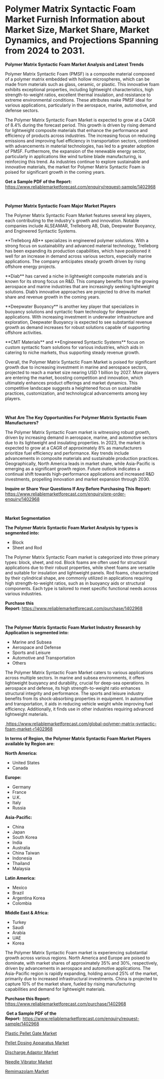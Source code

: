 <p><h1>Polymer Matrix Syntactic Foam Market Furnish Information about Market Size, Market Share, Market Dynamics, and Projections Spanning from 2024 to 2031.</h1></p><p><strong>Polymer Matrix Syntactic Foam Market Analysis and Latest Trends</strong></p>
<p><p>Polymer Matrix Syntactic Foam (PMSF) is a composite material composed of a polymer matrix embedded with hollow microspheres, which can be made from materials such as glass, ceramic, or plastic. This innovative foam exhibits exceptional properties, including lightweight characteristics, high strength-to-weight ratios, excellent thermal insulation, and resistance to extreme environmental conditions. These attributes make PMSF ideal for various applications, particularly in the aerospace, marine, automotive, and defense sectors.</p><p>The Polymer Matrix Syntactic Foam Market is expected to grow at a CAGR of 8.4% during the forecast period. This growth is driven by rising demand for lightweight composite materials that enhance the performance and efficiency of products across industries. The increasing focus on reducing emissions and improving fuel efficiency in transportation sectors, combined with advancements in material technologies, has led to a greater adoption of PMSF. Furthermore, the expansion of the renewable energy sector, particularly in applications like wind turbine blade manufacturing, is reinforcing this trend. As industries continue to explore sustainable and innovative materials, the market for Polymer Matrix Syntactic Foam is poised for significant growth in the coming years.</p></p>
<p><strong>Get a Sample PDF of the Report:&nbsp;</strong> <a href="https://www.reliablemarketforecast.com/enquiry/request-sample/1402968?utm_campaign=1803&utm_medium=2&utm_source=Github&utm_content=ia&utm_term=23102024&utm_id=polymer-matrix-syntactic-foam">https://www.reliablemarketforecast.com/enquiry/request-sample/1402968</a></p>
<p>&nbsp;</p>
<p><strong>Polymer Matrix Syntactic Foam Major Market Players</strong></p>
<p><p>The Polymer Matrix Syntactic Foam Market features several key players, each contributing to the industry's growth and innovation. Notable companies include ALSEAMAR, Trelleborg AB, Diab, Deepwater Buoyancy, and Engineered Syntactic Systems.</p><p>**Trelleborg AB** specializes in engineered polymer solutions. With a strong focus on sustainability and advanced material technology, Trelleborg has been expanding its production capabilities, which have positioned it well for an increase in demand across various sectors, especially marine applications. The company anticipates steady growth driven by rising offshore energy projects.</p><p>**Diab** has carved a niche in lightweight composite materials and is known for its strong focus on R&D. This company benefits from the growing aerospace and marine industries that are increasingly seeking lightweight solutions. Diab’s innovative approaches are projected to drive its market share and revenue growth in the coming years.</p><p>**Deepwater Buoyancy** is another key player that specializes in buoyancy solutions and syntactic foam technology for deepwater applications. With increasing investment in underwater infrastructure and exploration, Deepwater Buoyancy is expected to see substantial revenue growth as demand increases for robust solutions capable of supporting offshore activities.</p><p>**CMT Materials** and **Engineered Syntactic Systems** focus on custom syntactic foam solutions for various industries, which aids in catering to niche markets, thus supporting steady revenue growth. </p><p>Overall, the Polymer Matrix Syntactic Foam Market is poised for significant growth due to increasing investment in marine and aerospace sectors, projected to reach a market size nearing USD 1 billion by 2027. More players are entering the market, boosting competition and innovation, which ultimately enhances product offerings and market dynamics. This competitive landscape suggests a heightened focus on sustainable practices, customization, and technological advancements among key players.</p></p>
<p>&nbsp;</p>
<p><strong>What Are The Key Opportunities For Polymer Matrix Syntactic Foam Manufacturers?</strong></p>
<p><p>The Polymer Matrix Syntactic Foam market is witnessing robust growth, driven by increasing demand in aerospace, marine, and automotive sectors due to its lightweight and insulating properties. In 2023, the market is expected to grow at a CAGR of approximately 8% as manufacturers prioritize fuel efficiency and performance. Key trends include advancements in composite materials and sustainable production practices. Geographically, North America leads in market share, while Asia-Pacific is emerging as a significant growth region. Future outlook indicates a continual shift towards high-performance applications and increased R&D investments, propelling innovation and market expansion through 2030.</p></p>
<p><strong>Inquire or Share Your Questions If Any Before Purchasing This Report:</strong> <a href="https://www.reliablemarketforecast.com/enquiry/pre-order-enquiry/1402968?utm_campaign=1803&utm_medium=2&utm_source=Github&utm_content=ia&utm_term=23102024&utm_id=polymer-matrix-syntactic-foam">https://www.reliablemarketforecast.com/enquiry/pre-order-enquiry/1402968</a></p>
<p>&nbsp;</p>
<p><strong>Market Segmentation</strong></p>
<p><strong>The Polymer Matrix Syntactic Foam Market Analysis by types is segmented into:</strong></p>
<p><ul><li>Block</li><li>Sheet and Rod</li></ul></p>
<p><p>The Polymer Matrix Syntactic Foam market is categorized into three primary types: block, sheet, and rod. Block foams are often used for structural applications due to their robust properties, while sheet foams are versatile and suitable for insulation and lightweight panels. Rod foams, characterized by their cylindrical shape, are commonly utilized in applications requiring high strength-to-weight ratios, such as in buoyancy aids or structural components. Each type is tailored to meet specific functional needs across various industries.</p></p>
<p><strong>Purchase this Report:&nbsp;</strong><a href="https://www.reliablemarketforecast.com/purchase/1402968?utm_campaign=1803&utm_medium=2&utm_source=Github&utm_content=ia&utm_term=23102024&utm_id=polymer-matrix-syntactic-foam">https://www.reliablemarketforecast.com/purchase/1402968</a></p>
<p>&nbsp;</p>
<p><strong>The Polymer Matrix Syntactic Foam Market Industry Research by Application is segmented into:</strong></p>
<p><ul><li>Marine and Subsea</li><li>Aerospace and Defense</li><li>Sports and Leisure</li><li>Automotive and Transportation</li><li>Others</li></ul></p>
<p><p>The Polymer Matrix Syntactic Foam Market caters to various applications across multiple sectors. In marine and subsea environments, it offers lightweight buoyancy and durability, crucial for deep-sea operations. In aerospace and defense, its high strength-to-weight ratio enhances structural integrity and performance. The sports and leisure industry benefits from its shock-absorbing properties in equipment. In automotive and transportation, it aids in reducing vehicle weight while improving fuel efficiency. Additionally, it finds use in other industries requiring advanced lightweight materials.</p></p>
<p><a href="https://www.reliablemarketforecast.com/global-polymer-matrix-syntactic-foam-market-r1402968?utm_campaign=1803&utm_medium=2&utm_source=Github&utm_content=ia&utm_term=23102024&utm_id=polymer-matrix-syntactic-foam">&nbsp;https://www.reliablemarketforecast.com/global-polymer-matrix-syntactic-foam-market-r1402968</a></p>
<p><strong>In terms of Region, the Polymer Matrix Syntactic Foam Market Players available by Region are:</strong></p>
<p>
    <p> <strong> North America: </strong>
        <ul>
            <li>United States</li>
            <li>Canada</li>
        </ul>
        </p> 
    <p> <strong> Europe: </strong>
        <ul>
            <li>Germany</li>
            <li>France</li>
            <li>U.K.</li>
            <li>Italy</li>
            <li>Russia</li>
        </ul>
        </p> 
    <p> <strong> Asia-Pacific: </strong>
        <ul>
            <li>China</li>
            <li>Japan</li>
            <li>South Korea</li>
            <li>India</li>
            <li>Australia</li>
            <li>China Taiwan</li>
            <li>Indonesia</li>
            <li>Thailand</li>
            <li>Malaysia</li>
        </ul>
        </p> 
    <p> <strong> Latin America: </strong>
        <ul>
            <li>Mexico</li>
            <li>Brazil</li>
            <li>Argentina Korea</li>
            <li>Colombia</li>
        </ul>
        </p> 
    <p> <strong> Middle East & Africa: </strong>
        <ul>
            <li>Turkey</li>
            <li>Saudi</li>
            <li>Arabia</li>
            <li>UAE</li>
            <li>Korea</li>
        </ul>
    </p>
    </p>
<p><p>The Polymer Matrix Syntactic Foam market is experiencing substantial growth across various regions. North America and Europe are poised to dominate, with market shares of approximately 35% and 30%, respectively, driven by advancements in aerospace and automotive applications. The Asia-Pacific region is rapidly expanding, holding around 25% of the market, primarily due to increased infrastructural investments. China is projected to capture 10% of the market share, fueled by rising manufacturing capabilities and demand for lightweight materials.</p></p>
<p><strong>Purchase this Report: </strong><a href="https://www.reliablemarketforecast.com/purchase/1402968?utm_campaign=1803&utm_medium=2&utm_source=Github&utm_content=ia&utm_term=23102024&utm_id=polymer-matrix-syntactic-foam">https://www.reliablemarketforecast.com/purchase/1402968</a></p>
<p>&nbsp;<strong>Get a Sample PDF of the Report:&nbsp;&nbsp;</strong><a href="https://www.reliablemarketforecast.com/enquiry/request-sample/1402968?utm_campaign=1803&utm_medium=2&utm_source=Github&utm_content=ia&utm_term=23102024&utm_id=polymer-matrix-syntactic-foam">https://www.reliablemarketforecast.com/enquiry/request-sample/1402968</a></p>
<p><strong></strong></p>
<p><p><a href="https://www.linkedin.com/pulse/global-plastic-pellet-gate-126-cagr-forecast-2024-2031-o9v0f?utm_campaign=1803&utm_medium=2&utm_source=Github&utm_content=ia&utm_term=23102024&utm_id=polymer-matrix-syntactic-foam">Plastic Pellet Gate Market</a></p><p><a href="https://www.linkedin.com/pulse/pellet-dosing-apparatus-market-revolution-size-share-emerging-ltdsf?utm_campaign=1803&utm_medium=2&utm_source=Github&utm_content=ia&utm_term=23102024&utm_id=polymer-matrix-syntactic-foam">Pellet Dosing Apparatus Market</a></p><p><a href="https://www.linkedin.com/pulse/global-discharge-adaptor-market-opportunities-challenges2024-ea7xf?utm_campaign=1803&utm_medium=2&utm_source=Github&utm_content=ia&utm_term=23102024&utm_id=polymer-matrix-syntactic-foam">Discharge Adaptor Market</a></p><p><a href="https://www.linkedin.com/pulse/needle-vibrator-market-overview-global-trends-future-prospects-rqcof?utm_campaign=1803&utm_medium=2&utm_source=Github&utm_content=ia&utm_term=23102024&utm_id=polymer-matrix-syntactic-foam">Needle Vibrator Market</a></p><p><a href="https://github.com/JubayerMia832/Market-Research-Report-List-1/blob/main/remimazolam-market.md?utm_campaign=1803&utm_medium=2&utm_source=Github&utm_content=ia&utm_term=23102024&utm_id=polymer-matrix-syntactic-foam">Remimazolam Market</a></p></p>